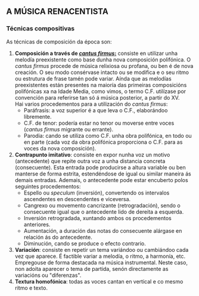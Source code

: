 ## A MÚSICA RENACENTISTA

### Técnicas compositivas

<!-- 4ºA: (7-IV-22)-->

As técnicas de composición da época son:

1. **Composición a través de [*cantus firmus*:](http://es.wikipedia.org/wiki/Cantus_firmus)** consiste en utilizar unha melodía preexistente como base dunha nova composición polifónica. O *cantus firmus* procede de música relixiosa ou profana, ou ben é de nova creación. O seu modo consérvase intacto ou se modifica e o seu ritmo ou estrutura de frase tamén pode variar. Aínda que as melodías preexistentes están presentes na maioría das primeiras composicións polifónicas xa na Idade Media, como vimos, o termo C.F. utilízase por convención para referirse tan só á música posterior, a partir do XV.  
	Hai varios procedementos para a utilización do *cantus firmus*:
	- Paráfrasis: a voz superior é a que leva o C.F., elaborándoo libremente.
	- C.F. de tenor: podería estar no tenor ou moverse entre voces (*cantus firmus* migrante ou errante).
	- Parodia: cando se utiliza como C.F. unha obra polifónica, en todo ou en parte (cada voz da obra polifónica proporciona o C.F. para as voces da nova composición).
2. **Contrapunto imitativo**: consiste en expor nunha voz un motivo (antecedente) que repite outra voz a unha distancia concreta (consecuente). Esta entrada pode producirse a altura variable ou ben manterse de forma estrita, estendéndose de igual ou similar maneira ás demais entradas. Ademais, o antecedente pode estar encuberto polos seguintes procedementos:
	- Espello ou *speculum* (inversión), convertendo os intervalos ascendentes en descendentes e viceversa.
	- Cangrexo ou movemento cancrizante (retrogradación), sendo o consecuente igual que o antecedente lido de dereita a esquerda.
	- Inversión retrogradada, xuntando ambos os procedementos anteriores.
	- Aumentación, a duración das notas do consecuente alárgase en relación ás do antecedente.
	- Diminución, cando se produce o efecto contrario.
3. **Variación**: consiste en repetir un tema variándoo ou cambiándoo cada vez que aparece. É factible variar a melodía, o ritmo, a harmonía, etc. Empregouse de forma destacada na música instrumental. Neste caso, non adoita aparecer o tema de partida, senón directamente as variacións ou "diferenzas".
4. **Textura homofónica**: todas as voces cantan en vertical e co mesmo ritmo e texto.